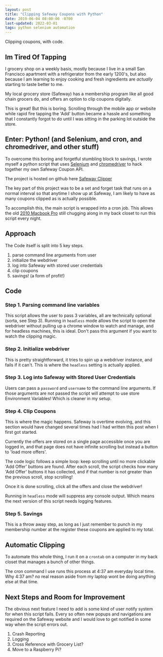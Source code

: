 ```yaml
---
layout: post
title: "Clipping Safeway Coupons with Python"
date: 2019-06-04 08:00:00 -0700
last-updated: 2022-03-01
tags: python selenium automation
---
```


Clipping coupons, with code.

## Im Tired Of Tapping

I grocery shop on a weekly basis, mostly because I live in a small San Francisco apartment with a refrigerator from the early 1200's, but also because I am learning to enjoy cooking and fresh ingredients are _actually_ starting to taste better to me.

My local grocery store (Safeway) has a membership program like all good chain grocers do, and offers an option to clip coupons digitally.

This is great! But this is boring. Scrolling through the mobile app or website while rapid fire tapping the 'Add' button became a hassle and something that I constantly forgot to do until I was sitting in the parking lot outside the store.

## Enter: Python! (and Selenium, and cron, and chromedriver, and other stuff)

To overcome this boring and forgetful stumbling block to savings, I wrote myself a python script that uses [Selenium][selenium-link] and [chromedriver][chromedriver-link] to hack together my own Safeway Coupon API.

The project is hosted on github here [Safeway Clipper][safeway-clipper]

The key part of this project was to be a set and forget task that runs on a normal interval so that anytime I show up at Safeway, I am likely to have as many coupons clipped as is actually possible.

To accomplish this, the main script is wrapped into a cron job. This allows the old [2010 Macbook Pro][2010-macbook-pro] still chugging along in my back closet to run this script every night.

## Approach

The Code itself is split into 5 key steps.

1. parse command line arguments from user
2. initialize the webdriver
3. log into Safeway with stored user credentials
4. clip coupons
5. savings! (a form of profit!)

## Code

### Step 1. Parsing command line variables

This script allows the user to pass 3 variables, all are technically optional (sorta, see Step 3). Running in `headless` mode allows the script to open the webdriver without pulling up a chrome window to watch and manage, and for headless machines, this is ideal. Don't pass this argument if you want to watch the clipping magic.

### Step 2. Initialize webdriver

This is pretty straightforward, it tries to spin up a webdriver instance, and fails if it can't. This is where the `headless` setting is actually applied.

### Step 3. Log into Safeway with Stored User Credentials

Users can pass a `password` and `username` to the command line arguments. If those arguments are not passed the script will attempt to use store Environment Variables! Which is cleaner in my setup.

### Step 4. Clip Coupons

This is where the magic happens. Safeway is overtime evolving, and this section would have changed several times had I had written this post when I first got started.

Currently the offers are stored on a single page accessible once you are logged in, and that page does not have infinite scrolling but instead a button to 'load more offers'.

The code logic follows a simple loop: keep scrolling until no more clickable 'Add Offer' buttons are found. After each scroll, the script checks how many 'Add Offer' buttons it has collected, and if that number is not greater than the previous scroll, stop scrolling!

Once it is done scrolling, click all the offers and close the webdriver!

Running in `headless` mode will suppress any console output. Which means the next version of this script needs logging features.

### Step 5. Savings

This is a throw away step, as long as I just remember to punch in my membership number at the register these coupons are applied to my total.

## Automatic Clipping

To automate this whole thing, I run it on a `crontab` on a computer in my back closet that manages a bunch of other things.

The cron command I use runs this process at 4:37 am everyday local time. Why 4:37 am? no real reason aside from my laptop wont be doing anything else at that time.

## Next Steps and Room for Improvement

The obvious next feature I need to add is some kind of user notify system for when this script fails. Every so often new popups and navigations are required on the Safeway website and I would love to get notified in some way when the script errors out.

1. Crash Reporting
2. Logging
3. Cross Reference with Grocery List?
4. Move to a Raspberry Pi?

[selenium-link]: https://www.seleniumhq.org
[chromedriver-link]: https://sites.google.com/a/chromium.org/chromedriver/downloads
[safeway-clipper]: https://www.github.com/samgutentag/safewayClipper
[2010-macbook-pro]: https://support.apple.com/kb/sp582?locale=en_US
